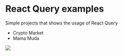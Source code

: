 # React Query examples

Simple projects that shows the usage of React Query
- Crypto Market
- Mama Muda

[![](http://img.youtube.com/vi/84FbQK7m2RA/0.jpg)](http://www.youtube.com/watch?v=84FbQK7m2RA "")

